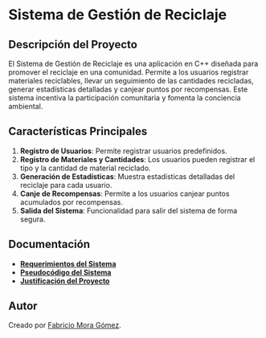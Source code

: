 # Sistema de Gestión de Reciclaje

## Descripción del Proyecto
El Sistema de Gestión de Reciclaje es una aplicación en C++ diseñada para promover el reciclaje en una comunidad. Permite a los usuarios registrar materiales reciclables, llevar un seguimiento de las cantidades recicladas, generar estadísticas detalladas y canjear puntos por recompensas. Este sistema incentiva la participación comunitaria y fomenta la conciencia ambiental.

## Características Principales
1. **Registro de Usuarios**: Permite registrar usuarios predefinidos.
2. **Registro de Materiales y Cantidades**: Los usuarios pueden registrar el tipo y la cantidad de material reciclado.
3. **Generación de Estadísticas**: Muestra estadísticas detalladas del reciclaje para cada usuario.
4. **Canje de Recompensas**: Permite a los usuarios canjear puntos acumulados por recompensas.
5. **Salida del Sistema**: Funcionalidad para salir del sistema de forma segura.

## Documentación
- **[Requerimientos del Sistema](./Documentos/Requerimientos.pdf)**
- **[Pseudocódigo del Sistema](./Documentos/pseudocodigo.txt)**
- **[Justificación del Proyecto](./Documentos/Justificacion.pdf)**

## Autor
Creado por [Fabricio Mora Gómez](https://github.com/chicho377).
